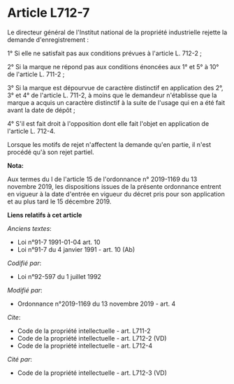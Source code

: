# Article L712-7

Le directeur général de l'Institut national de la propriété industrielle rejette la demande d'enregistrement : 

1° Si elle ne satisfait pas aux conditions prévues à l'article L. 712-2 ; 

2° Si la marque ne répond pas aux conditions énoncées aux 1° et 5° à 10° de l'article L. 711-2 ; 

3° Si la marque est dépourvue de caractère distinctif en application des 2°, 3° et 4° de l'article L. 711-2, à moins que le
demandeur n'établisse que la marque a acquis un caractère distinctif à la suite de l'usage qui en a été fait avant la date de
dépôt ; 

4° S'il est fait droit à l'opposition dont elle fait l'objet en application de l'article L. 712-4. 

Lorsque les motifs de rejet n'affectent la demande qu'en partie, il n'est procédé qu'à son rejet partiel.

**Nota:**

Aux termes du I de l'article 15 de l'ordonnance n° 2019-1169 du 13 novembre 2019, les dispositions issues de la présente
ordonnance entrent en vigueur à la date d'entrée en vigueur du décret pris pour son application et au plus tard le 15
décembre 2019.

**Liens relatifs à cet article**

_Anciens textes_:

  - Loi n°91-7 1991-01-04 art. 10
  - Loi n°91-7 du 4 janvier 1991 - art. 10 (Ab)

_Codifié par_:

  - Loi n°92-597 du 1 juillet 1992

_Modifié par_:

  - Ordonnance n°2019-1169 du 13 novembre 2019 - art. 4

_Cite_:

  - Code de la propriété intellectuelle - art. L711-2
  - Code de la propriété intellectuelle - art. L712-2 (VD)
  - Code de la propriété intellectuelle - art. L712-4

_Cité par_:

  - Code de la propriété intellectuelle - art. L712-3 (VD)
